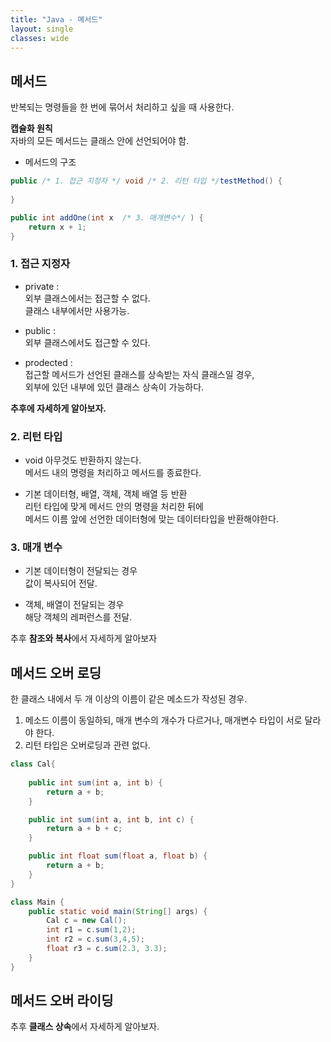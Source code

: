 ```yaml
---
title: "Java - 메서드"
layout: single
classes: wide
---
```


## 메서드  
반복되는 명령들을 한 번에 묶어서 처리하고 싶을 때 사용한다.  

**캡슐화 원칙**  
자바의 모든 메서드는 클래스 안에 선언되어야 함.  

* 메서드의 구조  
```java
public /* 1. 접근 지정자 */ void /* 2. 리턴 타입 */testMethod() {
    
}

public int addOne(int x  /* 3. 매개변수*/ ) {
    return x + 1;
}

```

### 1. 접근 지정자  
* private :   
외부 클래스에서는 접근할 수 없다.  
클래스 내부에서만 사용가능.  

* public :  
외부 클래스에서도 접근할 수 있다.  
  
* prodected :  
접근할 메서드가 선언된 클래스를 상속받는 자식 클래스일 경우,  
외부에 있던 내부에 있던 클래스 상속이 가능하다.  

**추후에 자세하게 알아보자.**

### 2. 리턴 타입  
* void
아무것도 반환하지 않는다.  
메서드 내의 명령을 처리하고 메서드를 종료한다.  

* 기본 데이터형, 배열, 객체, 객체 배열 등 반환  
리턴 타입에 맞게 메서드 안의 명령을 처리한 뒤에  
메서드 이름 앞에 선언한 데이터형에 맞는 데이터타입을 반환해야한다.  

### 3. 매개 변수  
* 기본 데이터형이 전달되는 경우  
값이 복사되어 전달.  

* 객체, 배열이 전달되는 경우  
해당 객체의 레퍼런스를 전달.  
    
추후 **참조와 복사**에서 자세하게 알아보자

## 메서드 오버 로딩
한 클래스 내에서 두 개 이상의 이름이 같은 메소드가 작성된 경우.  
1. 메소드 이름이 동일하되, 매개 변수의 개수가 다르거나, 매개변수 타입이 서로 달라야 한다.  
3. 리턴 타입은 오버로딩과 관련 없다.  

```java
class Cal{
    
    public int sum(int a, int b) {
        return a + b;
    }

    public int sum(int a, int b, int c) {
        return a + b + c;
    }

    public int float sum(float a, float b) {
        return a + b;
    }
}

class Main {
    public static void main(String[] args) {
        Cal c = new Cal();
        int r1 = c.sum(1,2);
        int r2 = c.sum(3,4,5);
        float r3 = c.sum(2.3, 3.3);
    }
}
```
## 메서드 오버 라이딩
추후 **클래스 상속**에서 자세하게 알아보자.  